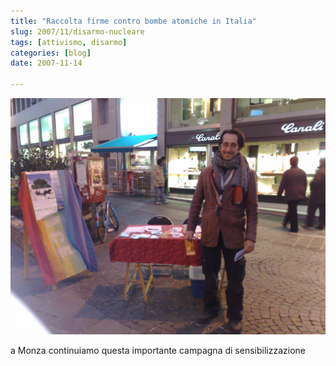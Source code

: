 ```yaml
---
title: "Raccolta firme contro bombe atomiche in Italia"
slug: 2007/11/disarmo-nucleare
tags: [attivismo, disarmo]
categories: [blog]
date: 2007-11-14

---
```

![](../../../assets/img/post/2007/banchino_monza_disarmo_featured.jpg)

a Monza continuiamo questa importante campagna di sensibilizzazione
